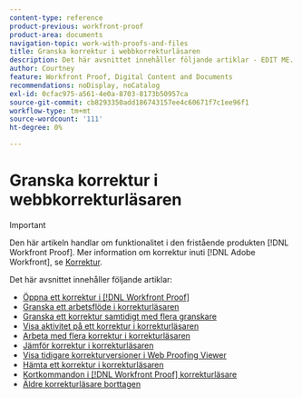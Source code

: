 ```yaml
---
content-type: reference
product-previous: workfront-proof
product-area: documents
navigation-topic: work-with-proofs-and-files
title: Granska korrektur i webbkorrekturläsaren
description: Det här avsnittet innehåller följande artiklar - EDIT ME.
author: Courtney
feature: Workfront Proof, Digital Content and Documents
recommendations: noDisplay, noCatalog
exl-id: 0cfac975-a561-4e0a-8703-8173b50957ca
source-git-commit: cb8293350add186743157ee4c60671f7c1ee96f1
workflow-type: tm+mt
source-wordcount: '111'
ht-degree: 0%

---
```


# Granska korrektur i webbkorrekturläsaren

>[!IMPORTANT]
>
>Den här artikeln handlar om funktionalitet i den fristående produkten [!DNL Workfront Proof]. Mer information om korrektur inuti [!DNL Adobe Workfront], se [Korrektur](../../../review-and-approve-work/proofing/proofing.md).

Det här avsnittet innehåller följande artiklar:

* [Öppna ett korrektur i [!DNL Workfront Proof]](../../../workfront-proof/wp-work-proofsfiles/review-proofs-wpv/open-proof.md)
* [Granska ett arbetsflöde i korrekturläsaren](../../../workfront-proof/wp-work-proofsfiles/review-proofs-wpv/review-workflow.md)
* [Granska ett korrektur samtidigt med flera granskare](../../../workfront-proof/wp-work-proofsfiles/review-proofs-wpv/review-proof-with-multiple-reviewers.md)
* [Visa aktivitet på ett korrektur i korrekturläsaren](../../../workfront-proof/wp-work-proofsfiles/review-proofs-wpv/view-activity-on-a-proof.md)
* [Arbeta med flera korrektur i korrekturläsaren](../../../workfront-proof/wp-work-proofsfiles/review-proofs-wpv/work-with-multiple-proofs.md)
* [Jämför korrektur i korrekturläsaren](../../../workfront-proof/wp-work-proofsfiles/review-proofs-wpv/compare-proofs.md)
* [Visa tidigare korrekturversioner i Web Proofing Viewer](../../../workfront-proof/wp-work-proofsfiles/review-proofs-wpv/view-previous-proof-versions.md)
* [Hämta ett korrektur i korrekturläsaren](../../../workfront-proof/wp-work-proofsfiles/review-proofs-wpv/download-proof.md)
* [Kortkommandon i [!DNL Workfront Proof] korrekturläsare](../../../workfront-proof/wp-work-proofsfiles/review-proofs-wpv/keyboard-shortcuts.md)
* [Äldre korrekturläsare borttagen](../../../workfront-proof/wp-work-proofsfiles/review-proofs-wpv/lpv-removed.md)
